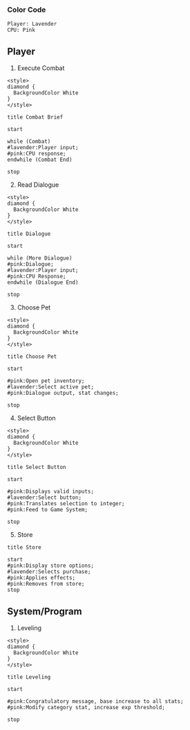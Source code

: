 ### Color Code

    Player: Lavender
    CPU: Pink

## Player
1) Execute Combat
```plantuml
<style>
diamond {
  BackgroundColor White
}
</style>

title Combat Brief

start

while (Combat)
#lavender:Player input;
#pink:CPU response;
endwhile (Combat End)

stop
```

2) Read Dialogue
```plantuml
<style>
diamond {
  BackgroundColor White
}
</style>

title Dialogue

start

while (More Dialogue)
#pink:Dialogue;
#lavender:Player input;
#pink:CPU Response;
endwhile (Dialogue End)

stop
```

3) Choose Pet
```plantuml
<style>
diamond {
  BackgroundColor White
}
</style>

title Choose Pet

start

#pink:Open pet inventory;
#lavender:Select active pet;
#pink:Dialogue output, stat changes;

stop
```

4) Select Button
```plantuml
<style>
diamond {
  BackgroundColor White
}
</style>

title Select Button

start

#pink:Displays valid inputs;
#lavender:Select button;
#pink:Translates selection to integer;
#pink:Feed to Game System;

stop
```

5) Store
```plantuml
title Store

start
#pink:Display store options;
#lavender:Selects purchase;
#pink:Applies effects;
#pink:Removes from store;
stop
```


## System/Program

1) Leveling
```plantuml
<style>
diamond {
  BackgroundColor White
}
</style>

title Leveling

start

#pink:Congratulatory message, base increase to all stats;
#pink:Modify category stat, increase exp threshold;

stop
```
